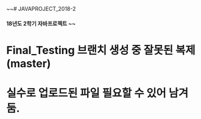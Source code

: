 ~~# JAVAPROJECT_2018-2
#### 18년도 2학기 자바프로젝트 ~~
# Final_Testing 브랜치 생성 중 잘못된 복제(master)
# 실수로 업로드된 파일 필요할 수 있어 남겨둠.
